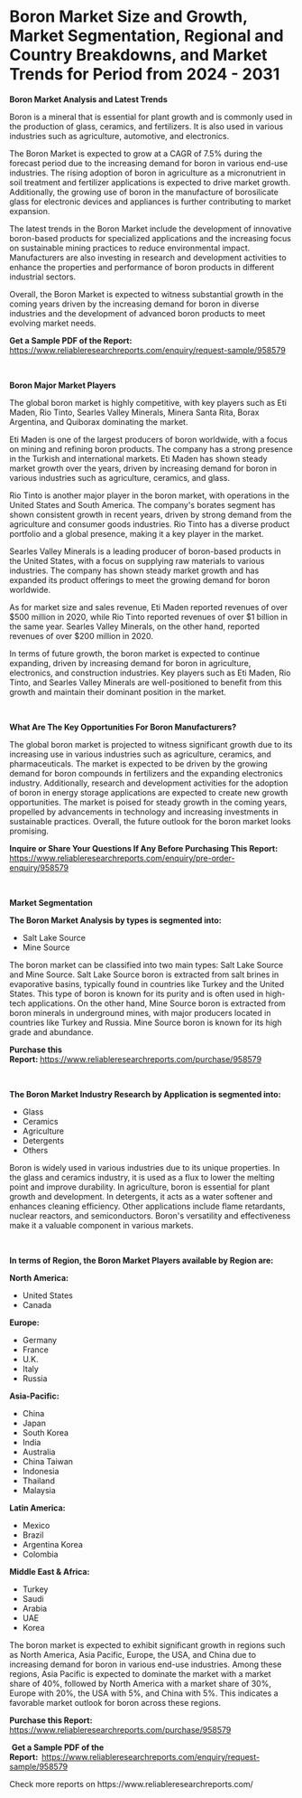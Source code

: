 <p><h1>Boron Market Size and Growth, Market Segmentation, Regional and Country Breakdowns, and Market Trends for Period from 2024 -  2031</h1></p><p><strong>Boron Market Analysis and Latest Trends</strong></p>
<p><p>Boron is a mineral that is essential for plant growth and is commonly used in the production of glass, ceramics, and fertilizers. It is also used in various industries such as agriculture, automotive, and electronics.</p><p>The Boron Market is expected to grow at a CAGR of 7.5% during the forecast period due to the increasing demand for boron in various end-use industries. The rising adoption of boron in agriculture as a micronutrient in soil treatment and fertilizer applications is expected to drive market growth. Additionally, the growing use of boron in the manufacture of borosilicate glass for electronic devices and appliances is further contributing to market expansion.</p><p>The latest trends in the Boron Market include the development of innovative boron-based products for specialized applications and the increasing focus on sustainable mining practices to reduce environmental impact. Manufacturers are also investing in research and development activities to enhance the properties and performance of boron products in different industrial sectors.</p><p>Overall, the Boron Market is expected to witness substantial growth in the coming years driven by the increasing demand for boron in diverse industries and the development of advanced boron products to meet evolving market needs.</p></p>
<p><strong>Get a Sample PDF of the Report:&nbsp;</strong> <a href="https://www.reliableresearchreports.com/enquiry/request-sample/958579">https://www.reliableresearchreports.com/enquiry/request-sample/958579</a></p>
<p>&nbsp;</p>
<p><strong>Boron Major Market Players</strong></p>
<p><p>The global boron market is highly competitive, with key players such as Eti Maden, Rio Tinto, Searles Valley Minerals, Minera Santa Rita, Borax Argentina, and Quiborax dominating the market. </p><p>Eti Maden is one of the largest producers of boron worldwide, with a focus on mining and refining boron products. The company has a strong presence in the Turkish and international markets. Eti Maden has shown steady market growth over the years, driven by increasing demand for boron in various industries such as agriculture, ceramics, and glass. </p><p>Rio Tinto is another major player in the boron market, with operations in the United States and South America. The company's borates segment has shown consistent growth in recent years, driven by strong demand from the agriculture and consumer goods industries. Rio Tinto has a diverse product portfolio and a global presence, making it a key player in the market.</p><p>Searles Valley Minerals is a leading producer of boron-based products in the United States, with a focus on supplying raw materials to various industries. The company has shown steady market growth and has expanded its product offerings to meet the growing demand for boron worldwide.</p><p>As for market size and sales revenue, Eti Maden reported revenues of over $500 million in 2020, while Rio Tinto reported revenues of over $1 billion in the same year. Searles Valley Minerals, on the other hand, reported revenues of over $200 million in 2020. </p><p>In terms of future growth, the boron market is expected to continue expanding, driven by increasing demand for boron in agriculture, electronics, and construction industries. Key players such as Eti Maden, Rio Tinto, and Searles Valley Minerals are well-positioned to benefit from this growth and maintain their dominant position in the market.</p></p>
<p>&nbsp;</p>
<p><strong>What Are The Key Opportunities For Boron Manufacturers?</strong></p>
<p><p>The global boron market is projected to witness significant growth due to its increasing use in various industries such as agriculture, ceramics, and pharmaceuticals. The market is expected to be driven by the growing demand for boron compounds in fertilizers and the expanding electronics industry. Additionally, research and development activities for the adoption of boron in energy storage applications are expected to create new growth opportunities. The market is poised for steady growth in the coming years, propelled by advancements in technology and increasing investments in sustainable practices. Overall, the future outlook for the boron market looks promising.</p></p>
<p><strong>Inquire or Share Your Questions If Any Before Purchasing This Report:</strong> <a href="https://www.reliableresearchreports.com/enquiry/pre-order-enquiry/958579">https://www.reliableresearchreports.com/enquiry/pre-order-enquiry/958579</a></p>
<p>&nbsp;</p>
<p><strong>Market Segmentation</strong></p>
<p><strong>The Boron Market Analysis by types is segmented into:</strong></p>
<p><ul><li>Salt Lake Source</li><li>Mine Source</li></ul></p>
<p><p>The boron market can be classified into two main types: Salt Lake Source and Mine Source. Salt Lake Source boron is extracted from salt brines in evaporative basins, typically found in countries like Turkey and the United States. This type of boron is known for its purity and is often used in high-tech applications. On the other hand, Mine Source boron is extracted from boron minerals in underground mines, with major producers located in countries like Turkey and Russia. Mine Source boron is known for its high grade and abundance.</p></p>
<p><strong>Purchase this Report:&nbsp;</strong><a href="https://www.reliableresearchreports.com/purchase/958579">https://www.reliableresearchreports.com/purchase/958579</a></p>
<p>&nbsp;</p>
<p><strong>The Boron Market Industry Research by Application is segmented into:</strong></p>
<p><ul><li>Glass</li><li>Ceramics</li><li>Agriculture</li><li>Detergents</li><li>Others</li></ul></p>
<p><p>Boron is widely used in various industries due to its unique properties. In the glass and ceramics industry, it is used as a flux to lower the melting point and improve durability. In agriculture, boron is essential for plant growth and development. In detergents, it acts as a water softener and enhances cleaning efficiency. Other applications include flame retardants, nuclear reactors, and semiconductors. Boron's versatility and effectiveness make it a valuable component in various markets.</p></p>
<p>&nbsp;</p>
<p><strong>In terms of Region, the Boron Market Players available by Region are:</strong></p>
<p>
    <p> <strong> North America: </strong>
        <ul>
            <li>United States</li>
            <li>Canada</li>
        </ul>
        </p> 
    <p> <strong> Europe: </strong>
        <ul>
            <li>Germany</li>
            <li>France</li>
            <li>U.K.</li>
            <li>Italy</li>
            <li>Russia</li>
        </ul>
        </p> 
    <p> <strong> Asia-Pacific: </strong>
        <ul>
            <li>China</li>
            <li>Japan</li>
            <li>South Korea</li>
            <li>India</li>
            <li>Australia</li>
            <li>China Taiwan</li>
            <li>Indonesia</li>
            <li>Thailand</li>
            <li>Malaysia</li>
        </ul>
        </p> 
    <p> <strong> Latin America: </strong>
        <ul>
            <li>Mexico</li>
            <li>Brazil</li>
            <li>Argentina Korea</li>
            <li>Colombia</li>
        </ul>
        </p> 
    <p> <strong> Middle East & Africa: </strong>
        <ul>
            <li>Turkey</li>
            <li>Saudi</li>
            <li>Arabia</li>
            <li>UAE</li>
            <li>Korea</li>
        </ul>
    </p>
    </p>
<p><p>The boron market is expected to exhibit significant growth in regions such as North America, Asia Pacific, Europe, the USA, and China due to increasing demand for boron in various end-use industries. Among these regions, Asia Pacific is expected to dominate the market with a market share of 40%, followed by North America with a market share of 30%, Europe with 20%, the USA with 5%, and China with 5%. This indicates a favorable market outlook for boron across these regions.</p></p>
<p><strong>Purchase this Report: </strong><a href="https://www.reliableresearchreports.com/purchase/958579">https://www.reliableresearchreports.com/purchase/958579</a></p>
<p>&nbsp;<strong>Get a Sample PDF of the Report:&nbsp;&nbsp;</strong><a href="https://www.reliableresearchreports.com/enquiry/request-sample/958579">https://www.reliableresearchreports.com/enquiry/request-sample/958579</a></p>
<p><strong></strong></p>
<p>Check more reports on https://www.reliableresearchreports.com/</p>